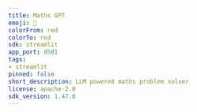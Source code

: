 ```yaml
---
title: Maths GPT
emoji: 🚀
colorFrom: red
colorTo: red
sdk: streamlit
app_port: 8501
tags:
- streamlit
pinned: false
short_description: LLM powered maths problem solver
license: apache-2.0
sdk_version: 1.47.0
---
```

